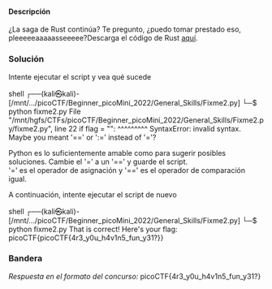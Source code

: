 #### Descripción

¿La saga de Rust continúa? Te pregunto, ¿puedo tomar prestado eso, pleeeeeaaaaasseeeee?Descarga el código de Rust [aquí](https://challenge-files.picoctf.net/c_verbal_sleep/babfbee79718a6363826ba86300173ffde6d81577e9dd07d4130c53a7eecf6c3/fixme2.tar.gz).

### Solución

Intente ejecutar el script y vea qué sucede

shell
┌──(kali㉿kali)-[/mnt/…/picoCTF/Beginner_picoMini_2022/General_Skills/Fixme2.py]
└─$ python fixme2.py 
  File "/mnt/hgfs/CTFs/picoCTF/Beginner_picoMini_2022/General_Skills/Fixme2.py/fixme2.py", line 22
    if flag = "":
       ^^^^^^^^^
SyntaxError: invalid syntax. Maybe you meant '==' or ':=' instead of '='?


Python es lo suficientemente amable como para sugerir posibles soluciones. Cambie el '=' a un '==' y guarde el script.  
'=' es el operador de asignación y '==' es el operador de comparación igual.

A continuación, intente ejecutar el script de nuevo

shell
┌──(kali㉿kali)-[/mnt/…/picoCTF/Beginner_picoMini_2022/General_Skills/Fixme2.py]
└─$ python fixme2.py
That is correct! Here's your flag: picoCTF{picoCTF{4r3_y0u_h4v1n5_fun_y31?}}

### Bandera
*Respuesta en el formato del concurso:*
picoCTF{4r3_y0u_h4v1n5_fun_y31?}